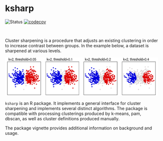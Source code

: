 # ksharp

![Status](https://travis-ci.org/tkonopka/ksharp.svg?branch=master)
[![codecov](https://codecov.io/gh/tkonopka/ksharp/branch/master/graph/badge.svg)](https://codecov.io/gh/tkonopka/ksharp)


&nbsp;

Cluster sharpening is a procedure that adjusts an existing clustering in order to increase contrast between groups. In the example below, a dataset is sharpened at various levels. 

<img src="https://github.com/tkonopka/ksharp/blob/master/vignettes/ksharp-thresholds.png?raw=true" alt="cluster sharpening at thresholds from 0.05 to 0.4" width="600px"></img>

`ksharp` is an R package. It implements a general interface for cluster sharpening and implements several distinct algorithms. The package is compatible with processing clusterings produced by k-means, pam, dbscan, as well as cluster definitions produced manually.

The package vignette provides additional information on background and usage.



